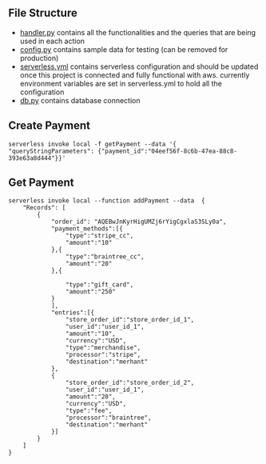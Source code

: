 
## File Structure
- [handler.py](handler.py) contains all the functionalities and the queries that are being used in each action
- [config.py](config.py) contains sample data for testing (can be removed for production)
- [serverless.yml](serverless.yml) contains serverless configuration and should be updated once this project is connected and fully functional with aws. currently environment variables are set in serverless.yml to hold all the configuration
- [db.py](db.py) contains database connection
  
##  Create Payment

    serverless invoke local -f getPayment --data '{ "queryStringParameters": {"payment_id":"04eef56f-8c6b-47ea-88c8-393e63a8d444"}}'

## Get Payment

    serverless invoke local --function addPayment --data  {
        "Records": [
            {
                "order_id": "AQEBwJnKyrHigUMZj6rYigCgxlaS3SLy0a",
                "payment_methods":[{
                    "type":"stripe_cc",
                    "amount":"10"
                },{
                    "type":"braintree_cc",
                    "amount":"20"
                },{
    
                    "type":"gift_card",
                    "amount":"250"
                }
                ],
                "entries":[{
                    "store_order_id":"store_order_id_1",
                    "user_id":"user_id_1",
                    "amount":"10",
                    "currency":"USD",
                    "type":"merchandise",
                    "processor":"stripe",
                    "destination":"merhant"
                },
                {
                    "store_order_id":"store_order_id_2",
                    "user_id":"user_id_1",
                    "amount":"20",
                    "currency":"USD",
                    "type":"fee",
                    "processor":"braintree",
                    "destination":"merhant"
                }]
            }
        ]
    }
